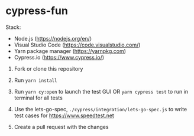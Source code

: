 # cypress-fun

Stack: 
* Node.js (https://nodejs.org/en/)
* Visual Studio Code (https://code.visualstudio.com/)
* Yarn package manager (https://yarnpkg.com)
* Cypress.io (https://www.cypress.io/)

1. Fork or clone this repository

2. Run `yarn install`

3. Run `yarn cy:open` to launch the test GUI OR `yarn cypress test` to run in terminal for all tests

4. Use the lets-go-spec, `./cypress/integration/lets-go-spec.js` to write test cases for https://www.speedtest.net

5. Create a pull request with the changes
